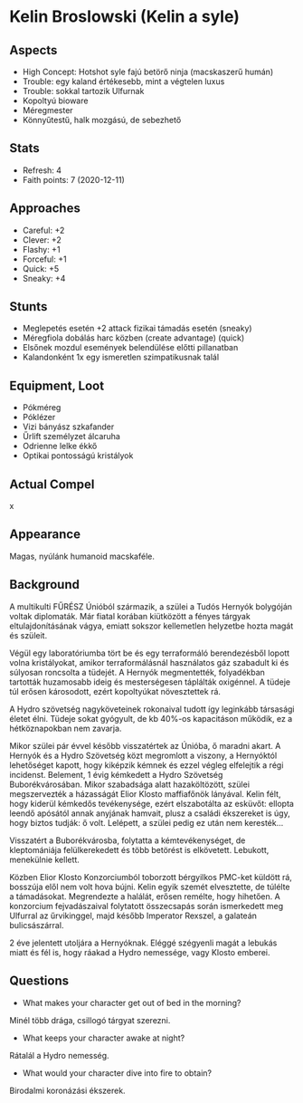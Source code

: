 Kelin Broslowski (Kelin a syle)
=======

Aspects
------
* High Concept: Hotshot syle fajú betörő ninja (macskaszerű humán)
* Trouble: egy kaland értékesebb, mint a végtelen luxus
* Trouble: sokkal tartozik Ulfurnak
* Kopoltyú bioware
* Méregmester
* Könnyűtestű, halk mozgású, de sebezhető

Stats
------
* Refresh: 4
* Faith points: 7 (2020-12-11)

Approaches
------
* Careful: +2
* Clever: +2
* Flashy: +1
* Forceful: +1
* Quick: +5
* Sneaky: +4


Stunts
------
* Meglepetés esetén +2 attack fizikai támadás esetén (sneaky)
* Méregfiola dobálás harc közben (create advantage) (quick)
* Elsőnek mozdul események belendülése előtti pillanatban
* Kalandonként 1x egy ismeretlen szimpatikusnak talál


Equipment, Loot
------
* Pókméreg
* Póklézer
* Vizi bányász szkafander
* Űrlift személyzet álcaruha
* Odrienne lelke ékkő
* Optikai pontosságú kristályok

Actual Compel
------
x

Appearance
------
Magas, nyúlánk humanoid macskaféle.

Background
------
A multikulti FŰRÉSZ Únióból származik, a szülei a Tudós Hernyók bolygóján voltak diplomaták.
Már fiatal korában kiütközött a fényes tárgyak eltulajdonításának vágya, emiatt sokszor kellemetlen helyzetbe hozta magát és szüleit.

Végül egy laboratóriumba tört be és egy terraformáló berendezésből lopott volna kristályokat, amikor terraformálásnál használatos gáz szabadult ki és súlyosan roncsolta a tüdejét. A Hernyók megmentették, folyadékban tartották huzamosabb ideig és mesterségesen táplálták oxigénnel. A tüdeje túl erősen károsodott, ezért kopoltyúkat növesztettek rá.

A Hydro szövetség nagyköveteinek rokonaival tudott így leginkább társasági életet élni.
Tüdeje sokat gyógyult, de kb 40%-os kapacitáson működik, ez a hétköznapokban nem zavarja.

Mikor szülei pár évvel később visszatértek az Únióba, ő maradni akart.
A Hernyók és a Hydro Szövetség közt megromlott a viszony, a Hernyóktól lehetőséget kapott, hogy kiképzik kémnek és ezzel végleg elfelejtik a régi incidenst.
Belement, 1 évig kémkedett a Hydro Szövetség Buborékvárosában.
Mikor szabadsága alatt hazaköltözött, szülei megszervezték a házasságát Elior Klosto maffiafőnök lányával. Kelin félt, hogy kiderül kémkedős tevékenysége, ezért elszabotálta az esküvőt: ellopta leendő apósától annak anyjának hamvait, plusz a családi ékszereket is úgy, hogy biztos tudják: ő volt. Lelépett, a szülei pedig ez után nem keresték...

Visszatért a Buborékvárosba, folytatta a kémtevékenységet, de kleptomániája felülkerekedett és több betörést is elkövetett. Lebukott, menekülnie kellett. 

Közben Elior Klosto Konzorciumból toborzott bérgyilkos PMC-ket küldött rá, bosszúja elől nem volt hova bújni. Kelin egyik szemét elvesztette, de túlélte a támadásokat. Megrendezte a halálát, erősen remélte, hogy hihetően. A konzorcium fejvadászaival folytatott összecsapás során ismerkedett meg Ulfurral az űrvikinggel, majd később Imperator Rexszel, a galateán bulicsászárral.

2 éve jelentett utoljára a Hernyóknak. Eléggé szégyenli magát a lebukás miatt és fél is, hogy ráakad a Hydro nemessége, vagy Klosto emberei.



Questions
------
* What makes your character get out of bed in the morning?

Minél több drága, csillogó tárgyat szerezni.

* What keeps your character awake at night?

Rátalál a Hydro nemesség.    

* What would your character dive into fire to obtain?

Birodalmi koronázási ékszerek.
